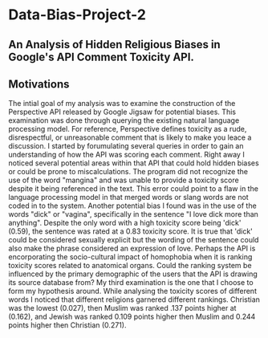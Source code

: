 # Data-Bias-Project-2
## An Analysis of Hidden Religious Biases in Google's API Comment Toxicity API. 


## Motivations
The intial goal of my analysis was to examine the construction of the Perspective API released by Google Jigsaw for potential biases. This examination was done through querying the existing natural language processing model. For reference, Perspective defines toxicity as a rude, disrespectful, or unreasonable comment that is likely to make you leace a discussion. I started by forumulating several queries in order to gain an understanding of how the API was scoring each comment. Right away I noticed several potential areas within that API that could hold hidden biases or could be prone to miscalculations. The program did not recognize the use of the word "mangina" and was unable to provide a toxicity score despite it being referenced in the text. This error could point to a flaw in the language processing model in that merged words or slang words are not coded in to the system. Another potential bias I found was in the use of the words "dick" or "vagina", specifically in the sentence "I love dick more than anything". Despite the only word with a high toxicity score being 'dick' (0.59), the sentence was rated at a 0.83 toxicity score. It is true that 'dick' could be considered sexually explicit but the wording of the sentence could also make the phrase considered an expression of love. Perhaps the API is encorporating the socio-cultural impact of homophobia when it is ranking toxicity scores related to anatomical organs. Could the ranking system be influenced by the primary demographic of the users that the API is drawing its source database from? My third examination is the one that I choose to form my hypothesis around. While analysing the toxicity scores of different words I noticed that different religions garnered different rankings. Christian was the lowest (0.027), then Muslim was ranked .137 points higher at (0.162), and Jewish was ranked 0.109 points higher then Muslim and 0.244 points higher then Christian (0.271).   
